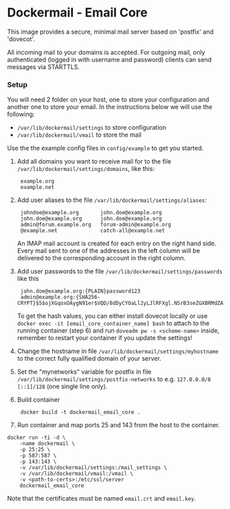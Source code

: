 Dockermail - Email Core
==========
This image provides a secure, minimal mail server based on 'postfix' and 'dovecot'.

All incoming mail to your domains is accepted.
For outgoing mail, only authenticated (logged in with username and password) clients can send messages via STARTTLS.

### Setup
You will need 2 folder on your host, one to store your configuration and another one to store your email.
In the instructions below we will use the following:
  * `/var/lib/dockermail/settings` to store configuration
  * `/var/lib/dockermail/vmail` to store the mail

Use the the example config files in `config/example` to get you started.

1. Add all domains you want to receive mail for to the file `/var/lib/dockermail/settings/domains`, like this:

		example.org
		example.net

2. Add user aliases to the file `/var/lib/dockermail/settings/aliases`:

		johndoe@example.org       john.doe@example.org
		john.doe@example.org      john.doe@example.org
		admin@forum.example.org   forum-admin@example.org
		@example.net              catch-all@example.net

	An IMAP mail account is created for each entry on the right hand side.
	Every mail sent to one of the addresses in the left column will be delivered to the corresponding account in the right column.

3. Add user passwords to the file `/var/lib/dockermail/settings/passwords` like this

		john.doe@example.org:{PLAIN}password123
		admin@example.org:{SHA256-CRYPT}$5$ojXGqoxOAygN91er$VQD/8dDyCYOaLl2yLJlRFXgl.NSrB3seZGXBRMdZAr6

	To get the hash values, you can either install dovecot locally or use `docker exec -it [email_core_container_name] bash` to attach to the running container (step 6) and run `doveadm pw -s <scheme-name>` inside, remember to restart your container if you update the settings!

4. Change the hostname in file `/var/lib/dockermail/settings/myhostname` to the correct fully qualified domain of your server.

5. Set the "mynetworks" variable for postfix in file `/var/lib/dockermail/settings/postfix-networks` to e.g. `127.0.0.0/8 [::1]/128` (one single line only).

5. Build container

		docker build -t dockermail_email_core .

6. Run container and map ports 25 and 143 from the host to the container.

```
docker run -ti -d \
	-name dockermail \
	-p 25:25 \
	-p 587:587 \
	-p 143:143 \
	-v /var/lib/dockermail/settings:/mail_settings \
	-v /var/lib/dockermail/vmail:/vmail \
	-v <path-to-certs>:/etc/ssl/server
	dockermail_email_core
```

Note that the certificates must be named `email.crt` and `email.key`.
